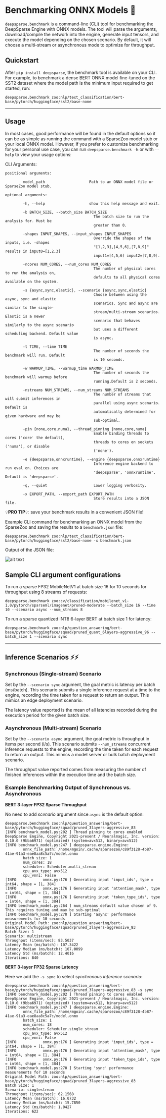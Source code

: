 <!--
Copyright (c) 2021 - present / Neuralmagic, Inc. All Rights Reserved.

Licensed under the Apache License, Version 2.0 (the "License");
you may not use this file except in compliance with the License.
You may obtain a copy of the License at

   http://www.apache.org/licenses/LICENSE-2.0

Unless required by applicable law or agreed to in writing,
software distributed under the License is distributed on an "AS IS" BASIS,
WITHOUT WARRANTIES OR CONDITIONS OF ANY KIND, either express or implied.
See the License for the specific language governing permissions and
limitations under the License.
-->

# Benchmarking ONNX Models 📜

`deepsparse.benchmark` is a command-line (CLI) tool for benchmarking the DeepSparse Engine with ONNX models. The tool will parse the arguments, download/compile the network into the engine, generate input tensors, and execute the model depending on the chosen scenario. By default, it will choose a multi-stream or asynchronous mode to optimize for throughput.

## Quickstart

After `pip install deepsparse`, the benchmark tool is available on your CLI. For example, to benchmark a dense BERT ONNX model fine-tuned on the SST2 dataset where the model path is the minimum input required to get started, run:

```
deepsparse.benchmark zoo:nlp/text_classification/bert-base/pytorch/huggingface/sst2/base-none
```
__ __
## Usage

In most cases, good performance will be found in the default options so it can be as simple as running the command with a SparseZoo model stub or your local ONNX model. However, if you prefer to customize benchmarking for your personal use case, you can run `deepsparse.benchmark -h` or with `--help` to view your usage options:

CLI Arguments:
```
positional arguments:

        model_path                    Path to an ONNX model file or SparseZoo model stub.

optional arguments:

        -h, --help                    show this help message and exit.

        -b BATCH_SIZE, --batch_size BATCH_SIZE
                                        The batch size to run the analysis for. Must be
                                        greater than 0.

        -shapes INPUT_SHAPES, --input_shapes INPUT_SHAPES
                                        Override the shapes of the inputs, i.e. -shapes
                                        "[1,2,3],[4,5,6],[7,8,9]" results in input0=[1,2,3]
                                        input1=[4,5,6] input2=[7,8,9].

        -ncores NUM_CORES, --num_cores NUM_CORES
                                        The number of physical cores to run the analysis on,
                                        defaults to all physical cores available on the system.

        -s {async,sync,elastic}, --scenario {async,sync,elastic}
                                        Choose between using the async, sync and elastic
                                        scenarios. Sync and async are similar to the single-
                                        stream/multi-stream scenarios. Elastic is a newer
                                        scenario that behaves similarly to the async scenario
                                        but uses a different scheduling backend. Default value
                                        is async.

        -t TIME, --time TIME            
                                        The number of seconds the benchmark will run. Default
                                        is 10 seconds.

        -w WARMUP_TIME, --warmup_time WARMUP_TIME
                                        The number of seconds the benchmark will warmup before
                                        running.Default is 2 seconds.

        -nstreams NUM_STREAMS, --num_streams NUM_STREAMS
                                        The number of streams that will submit inferences in
                                        parallel using async scenario. Default is
                                        automatically determined for given hardware and may be
                                        sub-optimal.

        -pin {none,core,numa}, --thread_pinning {none,core,numa}
                                        Enable binding threads to cores ('core' the default),
                                        threads to cores on sockets ('numa'), or disable
                                        ('none').

        -e {deepsparse,onnxruntime}, --engine {deepsparse,onnxruntime}
                                        Inference engine backend to run eval on. Choices are
                                        'deepsparse', 'onnxruntime'. Default is 'deepsparse'.

        -q, --quiet                     Lower logging verbosity.

        -x EXPORT_PATH, --export_path EXPORT_PATH
                                        Store results into a JSON file.
```
💡**PRO TIP**💡: save your benchmark results in a convenient JSON file!

Example CLI command for benchmarking an ONNX model from the SparseZoo and saving the results to a `benchmark.json` file:

```
deepsparse.benchmark zoo:nlp/text_classification/bert-base/pytorch/huggingface/sst2/base-none -x benchmark.json
```
Output of the JSON file:

![alt text](./img/json_output.png)

## Sample CLI argument configurations

To run a sparse FP32 MobileNetV1 at batch size 16 for 10 seconds for throughput using 8 streams of requests:

```
deepsparse.benchmark zoo:cv/classification/mobilenet_v1-1.0/pytorch/sparseml/imagenet/pruned-moderate --batch_size 16 --time 10 --scenario async --num_streams 8
```

To run a sparse quantized INT8 6-layer BERT at batch size 1 for latency:

```
deepsparse.benchmark zoo:nlp/question_answering/bert-base/pytorch/huggingface/squad/pruned_quant_6layers-aggressive_96 --batch_size 1 --scenario sync
```
__ __
## Inference Scenarios ⚡⚡

### Synchronous (Single-stream) Scenario

Set by the `--scenario sync` argument, the goal metric is latency per batch (ms/batch). This scenario submits a single inference request at a time to the engine, recording the time taken for a request to return an output. This mimics an edge deployment scenario.

The latency value reported is the mean of all latencies recorded during the execution period for the given batch size.

### Asynchronous (Multi-stream) Scenario

Set by the `--scenario async` argument, the goal metric is throughput in items per second (i/s). This scenario submits `--num_streams` concurrent inference requests to the engine, recording the time taken for each request to return an output. This mimics a model server or bulk batch deployment scenario.

The throughput value reported comes from measuring the number of finished inferences within the execution time and the batch size.

### Example Benchmarking Output of Synchronous vs. Asynchronous

**BERT 3-layer FP32 Sparse Throughput**

No need to add *scenario* argument since `async` is the default option:
```
deepsparse.benchmark zoo:nlp/question_answering/bert-base/pytorch/huggingface/squad/pruned_3layers-aggressive_83
[INFO benchmark_model.py:202 ] Thread pinning to cores enabled
DeepSparse Engine, Copyright 2021-present / Neuralmagic, Inc. version: 0.10.0 (9bba6971) (optimized) (system=avx512, binary=avx512)
[INFO benchmark_model.py:247 ] deepsparse.engine.Engine:
        onnx_file_path: /home/mgoin/.cache/sparsezoo/c89f3128-4b87-41ae-91a3-eae8aa8c5a7c/model.onnx
        batch_size: 1
        num_cores: 18
        scheduler: Scheduler.multi_stream
        cpu_avx_type: avx512
        cpu_vnni: False
[INFO            onnx.py:176 ] Generating input 'input_ids', type = int64, shape = [1, 384]
[INFO            onnx.py:176 ] Generating input 'attention_mask', type = int64, shape = [1, 384]
[INFO            onnx.py:176 ] Generating input 'token_type_ids', type = int64, shape = [1, 384]
[INFO benchmark_model.py:264 ] num_streams default value chosen of 9. This requires tuning and may be sub-optimal
[INFO benchmark_model.py:270 ] Starting 'async' performance measurements for 10 seconds
Original Model Path: zoo:nlp/question_answering/bert-base/pytorch/huggingface/squad/pruned_3layers-aggressive_83
Batch Size: 1
Scenario: multistream
Throughput (items/sec): 83.5037
Latency Mean (ms/batch): 107.3422
Latency Median (ms/batch): 107.0099
Latency Std (ms/batch): 12.4016
Iterations: 840
```

**BERT 3-layer FP32 Sparse Latency**

Here we add the `-s sync` to select *synchronous inference scenario*:

```
deepsparse.benchmark zoo:nlp/question_answering/bert-base/pytorch/huggingface/squad/pruned_3layers-aggressive_83 -s sync
[INFO benchmark_model.py:202 ] Thread pinning to cores enabled
DeepSparse Engine, Copyright 2021-present / Neuralmagic, Inc. version: 0.10.0 (9bba6971) (optimized) (system=avx512, binary=avx512)
[INFO benchmark_model.py:247 ] deepsparse.engine.Engine:
        onnx_file_path: /home/mgoin/.cache/sparsezoo/c89f3128-4b87-41ae-91a3-eae8aa8c5a7c/model.onnx
        batch_size: 1
        num_cores: 18
        scheduler: Scheduler.single_stream
        cpu_avx_type: avx512
        cpu_vnni: False
[INFO            onnx.py:176 ] Generating input 'input_ids', type = int64, shape = [1, 384]
[INFO            onnx.py:176 ] Generating input 'attention_mask', type = int64, shape = [1, 384]
[INFO            onnx.py:176 ] Generating input 'token_type_ids', type = int64, shape = [1, 384]
[INFO benchmark_model.py:270 ] Starting 'sync' performance measurements for 10 seconds
Original Model Path: zoo:nlp/question_answering/bert-base/pytorch/huggingface/squad/pruned_3layers-aggressive_83
Batch Size: 1
Scenario: singlestream
Throughput (items/sec): 62.1568
Latency Mean (ms/batch): 16.0732
Latency Median (ms/batch): 15.7850
Latency Std (ms/batch): 1.0427
Iterations: 622
```